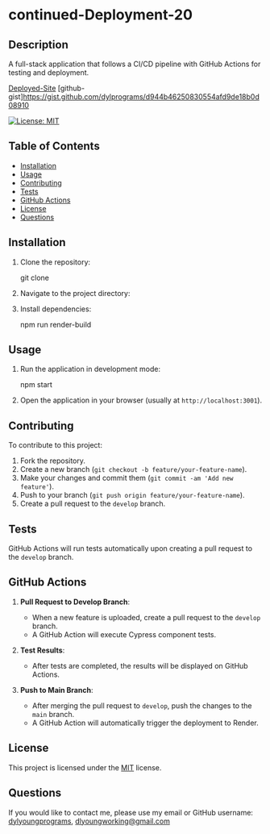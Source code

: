 # continued-Deployment-20

## Description

A full-stack application that follows a CI/CD pipeline with GitHub Actions for testing and deployment.

[Deployed-Site](https://continued-deployment-20-web-service.onrender.com)
[github-gist]https://gist.github.com/dylprograms/d944b46250830554afd9de18b0d08910

[![License: MIT](https://img.shields.io/badge/License-MIT-yellow.svg)](https://opensource.org/licenses/MIT)

## Table of Contents
* [Installation](#Installation)
* [Usage](#Usage)
* [Contributing](#Contributing)
* [Tests](#Tests)
* [GitHub Actions](#GitHub-Actions)
* [License](#License)
* [Questions](#Questions)

## Installation

1. Clone the repository:

    git clone [<repository-url>](https://github.com/dylprograms/continued-Deployment-20.git)


2. Navigate to the project directory:


3. Install dependencies:

    npm run render-build


## Usage

1. Run the application in development mode:

    npm start


2. Open the application in your browser (usually at `http://localhost:3001`).

## Contributing

To contribute to this project:
1. Fork the repository.
2. Create a new branch (`git checkout -b feature/your-feature-name`).
3. Make your changes and commit them (`git commit -am 'Add new feature'`).
4. Push to your branch (`git push origin feature/your-feature-name`).
5. Create a pull request to the `develop` branch.

## Tests

GitHub Actions will run tests automatically upon creating a pull request to the `develop` branch.

## GitHub Actions

1. **Pull Request to Develop Branch**: 
   - When a new feature is uploaded, create a pull request to the `develop` branch.
   - A GitHub Action will execute Cypress component tests.
   
2. **Test Results**: 
   - After tests are completed, the results will be displayed on GitHub Actions.

3. **Push to Main Branch**: 
   - After merging the pull request to `develop`, push the changes to the `main` branch.
   - A GitHub Action will automatically trigger the deployment to Render.

## License

This project is licensed under the [MIT](https://opensource.org/licenses/MIT) license.

## Questions

If you would like to contact me, please use my email or GitHub username: [dylyoungprograms](https://github.com/dylprograms), dlyoungworking@gmail.com
